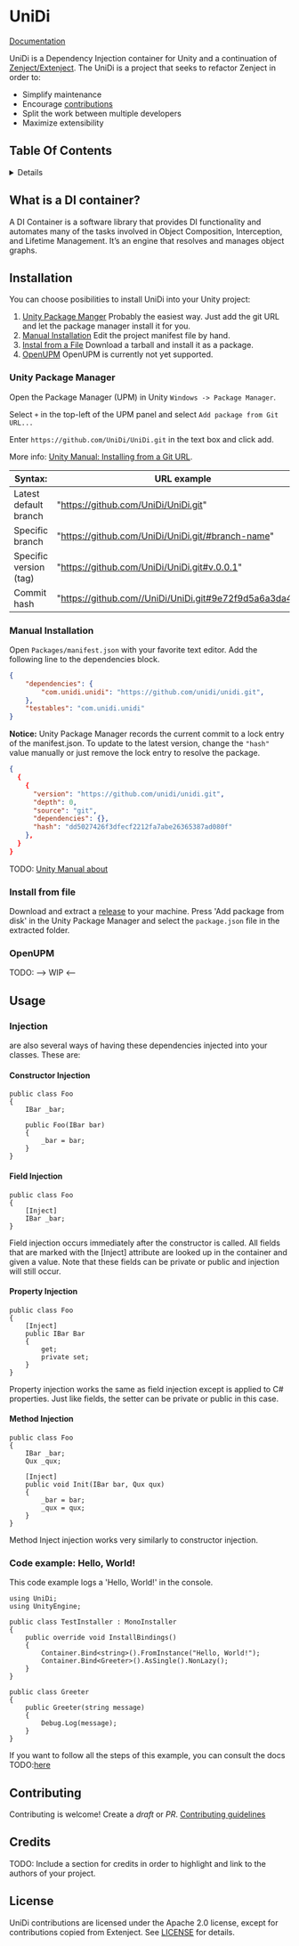 # UniDi
[Documentation](https://github.com/UniDi/unidi.github.io)

UniDi is a Dependency Injection container for Unity and a continuation of [Zenject/Extenject](https://github.com/Mathijs-Bakker/Extenject).
The UniDi is a project that seeks to refactor Zenject in order to:

* Simplify maintenance
* Encourage [contributions]()
* Split the work between multiple developers
* Maximize extensibility

## Table Of Contents
<!-- START doctoc generated TOC please keep comment here to allow auto update -->
<!-- DON'T EDIT THIS SECTION, INSTEAD RE-RUN doctoc TO UPDATE -->
<details>
<summary>Details</summary>

- [What is a DI container?](#what-is-a-di-container)
- [Installation](#installation)
  - [Unity Package Manager](#unity-package-manager)
  - [Manual Installation](#manual-installation)
  - [Install from file](#install-from-file)
  - [OpenUPM](#openupm)
- [Usage](#usage)
  - [Injection](#injection)
  - [Code example: Hello, World!](#code-example-hello-world)
- [Contributing](#contributing)
- [Credits](#credits)
- [License](#license)

</details>
<!-- END doctoc generated TOC please keep comment here to allow auto update -->

## What is a DI container?
A DI Container is a software library that provides DI functionality and automates many of the tasks involved in Object Composition, Interception, and Lifetime Management. It’s an engine that resolves and manages object graphs.

## Installation

You can choose posibilities to install UniDi into your Unity project:
1. [Unity Package Manger](#unity-package-manager)
Probably the easiest way. Just add the git URL and let the package manager install it for you.
1. [Manual Installation](#manual-installation)
Edit the project manifest file by hand.
1. [Instal from a File](#Install-from-file)
Download a tarball and install it as a package.
1. [OpenUPM](#openupm) 
OpenUPM is currently not yet supported.

### Unity Package Manager
Open the Package Manager (UPM) in Unity ``Windows -> Package Manager``.

Select ``+`` in the top-left of the UPM panel and select ``Add package from Git URL...``

Enter ``https://github.com/UniDi/UniDi.git`` in the text box and click add.

More info: [Unity Manual: Installing from a Git URL](https://docs.unity3d.com/Manual/upm-ui-giturl.html).

| Syntax: | URL example |  
|---|---|
| Latest default branch	| "https://github.com/UniDi/UniDi.git" |  
| Specific branch| "https://github.com/UniDi/UniDi.git/#branch-name" |
| Specific version (tag) | "https://github.com/UniDi/UniDi.git#v.0.0.1" |
| Commit hash |	"https://github.com//UniDi/UniDi.git#9e72f9d5a6a3da49..." |

### Manual Installation
Open ``Packages/manifest.json`` with your favorite text editor. Add the following line to the dependencies block.
```json
{
    "dependencies": {
        "com.unidi.unidi": "https://github.com/unidi/unidi.git",
    },
    "testables": "com.unidi.unidi"
}
```
**Notice:** Unity Package Manager records the current commit to a lock entry of the manifest.json. To update to the latest version, change the ``"hash"`` value manually or just remove the lock entry to resolve the package.
```json
{
  {
    {
      "version": "https://github.com/unidi/unidi.git",
      "depth": 0,
      "source": "git",
      "dependencies": {},
      "hash": "dd5027426f3dfecf2212fa7abe26365387ad080f"
    },
  }
}
```
TODO: [Unity Manual about ](https://docs.unity3d.com/Manual/upm-git.html)

### Install from file 
Download and extract a [release](https://github.com/UniDi/UniDi/releases) to your machine. Press 'Add package from disk' in the Unity Package Manager and select the ``package.json`` file in the extracted folder.

### OpenUPM
TODO: --> WIP <--

## Usage 

### Injection
are also several ways of having these dependencies injected into your classes. These are:

#### Constructor Injection
```
public class Foo
{
    IBar _bar;

    public Foo(IBar bar)
    {
        _bar = bar;
    }
}
```

#### Field Injection
```
public class Foo
{
    [Inject]
    IBar _bar;
}
```
Field injection occurs immediately after the constructor is called. All fields that are marked with the [Inject] attribute are looked up in the container and given a value. Note that these fields can be private or public and injection will still occur.

#### Property Injection
```
public class Foo
{
    [Inject]
    public IBar Bar
    {
        get;
        private set;
    }
}
```
Property injection works the same as field injection except is applied to C# properties. Just like fields, the setter can be private or public in this case.

#### Method Injection
```
public class Foo
{
    IBar _bar;
    Qux _qux;

    [Inject]
    public void Init(IBar bar, Qux qux)
    {
        _bar = bar;
        _qux = qux;
    }
}
```
Method Inject injection works very similarly to constructor injection.

### Code example: Hello, World!

This code example logs a 'Hello, World!' in the console.

```
using UniDi;
using UnityEngine;

public class TestInstaller : MonoInstaller
{
    public override void InstallBindings()
    {
        Container.Bind<string>().FromInstance("Hello, World!");
        Container.Bind<Greeter>().AsSingle().NonLazy();
    }
}

public class Greeter
{
    public Greeter(string message)
    {
        Debug.Log(message);
    }
}
```
If you want to follow all the steps of this example, you can consult the docs TODO:[here]()

## Contributing
Contributing is welcome! Create a *draft* or *PR*.
[Contributing guidelines](https://github.com/UniDi/UniDi/CONTRIBUTING.md)

## Credits
TODO: Include a section for credits in order to highlight and link to the authors of your project.

## License
UniDi contributions are licensed under the Apache 2.0 license, except for contributions copied from Extenject. See [LICENSE](https://github.com/UniDi/UniDi/blob/master/LICENSE.md) for details.
